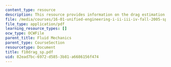 ```yaml
---
content_type: resource
description: This resource provides information on the drag estimation.
file: /media/courses/16-01-unified-engineering-i-ii-iii-iv-fall-2005-spring-2006/82ead7bc6972d5853b81a6686156f474_f10drag_sp.pdf
file_type: application/pdf
learning_resource_types: []
ocw_type: OCWFile
parent_title: Fluid Mechanics
parent_type: CourseSection
resourcetype: Document
title: f10drag_sp.pdf
uid: 82ead7bc-6972-d585-3b81-a6686156f474
---
```

